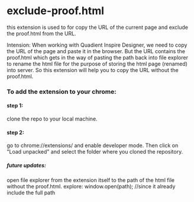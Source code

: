 # exclude-proof.html

this extension is used to for copy the URL of the current page and exclude the proof.html from the URL.

Intension:
When working with Quadient Inspire Designer, we need to copy the URL of the page and paste it in the browser. But the URL contains the proof.html which gets in the way of pasting the path back into file explorer to rename the html file for the purpose of storing the html page (renamed) into server.
So this extension will help you to copy the URL without the proof.html.

### To add the extension to your chrome:

#### step 1:

clone the repo to your local machine.

#### step 2:

go to chrome://extensions/ and enable developer mode. Then click on "Load unpacked" and select the folder where you cloned the repository.

##### future updates:

open file explorer from the extension itself to the path of the html file without the proof.html.
explore:
window.open(path); //since it already include the full path
